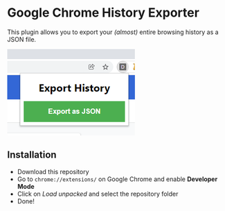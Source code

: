 # Google Chrome History Exporter

This plugin allows you to export your _(almost)_ entire browsing history as a JSON file.

![](img.png)

## Installation

- Download this repository
- Go to `chrome://extensions/` on Google Chrome and enable **Developer Mode**
- Click on _Load unpacked_ and select the repository folder
- Done!